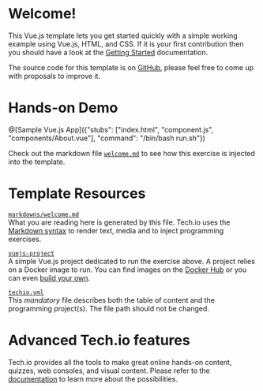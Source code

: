 # Welcome!

This Vue.js template lets you get started quickly with a simple working example using Vue.js, HTML, and CSS. If it is your first contribution then you should have a look at the [Getting Started](https://tech.io/doc/getting-started-create-playground) documentation.

The source code for this template is on [GitHub](https://github.com/TechDotIO/vuejs-template), please feel free to come up with proposals to improve it.

# Hands-on Demo

@[Sample Vue.js App]({"stubs": ["index.html", "component.js", "components/About.vue"], "command": "/bin/bash run.sh"})

Check out the markdown file [`welcome.md`](https://github.com/TechDotIO/vuejs-template/blob/master/markdowns/welcome.md) to see how this exercise is injected into the template.

# Template Resources

[`markdowns/welcome.md`](https://github.com/TechDotIO/vuejs-template/blob/master/markdowns/welcome.md)  
What you are reading here is generated by this file. Tech.io uses the [Markdown syntax](https://tech.io/doc/reference-markdowns) to render text, media and to inject programming exercises.


[`vuejs-project`](https://github.com/TechDotIO/vuejs-template/tree/master/vuejs-project)  
A simple Vue.js project dedicated to run the exercise above. A project relies on a Docker image to run. You can find images on the [Docker Hub](https://hub.docker.com/explore/) or you can even [build your own](https://tech.io/doc/reference-runner).


[`techio.yml`](https://github.com/TechDotIO/vuejs-template/blob/master/techio.yml)  
This *mandatory* file describes both the table of content and the programming project(s). The file path should not be changed.


# Advanced Tech.io features

Tech.io provides all the tools to make great online hands-on content, quizzes, web consoles, and visual content. Please refer to the [documentation](https://tech.io/doc) to learn more about the possibilities.
